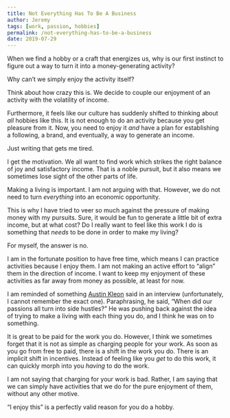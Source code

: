 ```yaml
---
title: Not Everything Has To Be A Business
author: Jeremy
tags: [work, passion, hobbies]
permalink: /not-everything-has-to-be-a-business
date: 2019-07-29
---
```


When we find a hobby or a craft that energizes us, why is our first instinct to figure out a way to turn it into a money-generating activity?

Why can’t we simply enjoy the activity itself?

Think about how crazy this is. We decide to couple our enjoyment of an activity with the volatility of income.

Furthermore, it feels like our culture has suddenly shifted to thinking about *all* hobbies like this. It is not enough to do an activity because you get pleasure from it. Now, you need to enjoy it *and* have a plan for establishing a following, a brand, and eventually, a way to generate an income.

Just writing that gets me tired.

I get the motivation. We all want to find work which strikes the right balance of joy and satisfactory income. That is a noble pursuit, but it also means we sometimes lose sight of the other parts of life.

Making a living is important. I am not arguing with that. However, we do not need to turn *everything* into an economic opportunity.

This is why I have tried to veer so much against the pressure of making money with my pursuits. Sure, it would be fun to generate a little bit of extra income, but at what cost? Do I really want to feel like this work I do is something that *needs* to be done in order to make my living?

For myself, the answer is no.

I am in the fortunate position to have free time, which means I can practice activities because I enjoy them. I am not making an active effort to “align” them in the direction of income. I want to keep my enjoyment of these activities as far away from money as possible, at least for now.

I am reminded of something [Austin Kleon](https://austinkleon.com) said in an interview (unfortunately, I cannot remember the exact one). Paraphrasing, he said, “When did our passions all turn into side hustles?” He was pushing back against the idea of trying to make a living with each thing you do, and I think he was on to something.

It is great to be paid for the work you do. However, I think we sometimes forget that it is not as simple as charging people for your work. As soon as you go from free to paid, there is a shift in the work you do. There is an implicit shift in incentives. Instead of feeling like you *get* to do this work, it can quickly morph into you *having* to do the work.

I am not saying that charging for your work is bad. Rather, I am saying that we can simply have activities that we do for the pure enjoyment of them, without any other motive.

“I enjoy this” is a perfectly valid reason for you do a hobby.
